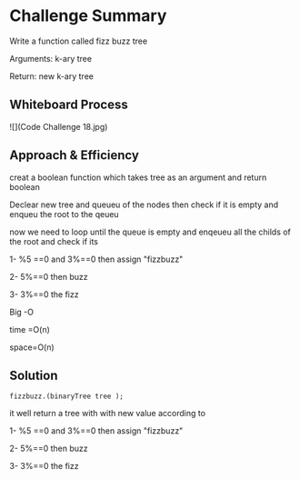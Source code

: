 # Challenge Summary

Write a function called fizz buzz tree

Arguments: k-ary tree

Return: new k-ary tree

## Whiteboard Process

![](Code Challenge 18.jpg)

## Approach & Efficiency

creat a boolean function which takes tree as an argument and return boolean

Declear new tree and queueu of the nodes then check if it is empty and enqueu the root to the qeueu

now we need to loop until the queue is empty and enqeueu all the childs of the root and check if its

1- %5 ==0 and 3%==0 then assign "fizzbuzz"

2- 5%==0 then buzz

3- 3%==0 the fizz


Big -O

time =O(n)

space=O(n)

## Solution

```angular2html
fizzbuzz.(binaryTree tree );
```

it well return a tree with with new value according to

1- %5 ==0 and 3%==0 then assign "fizzbuzz"

2- 5%==0 then buzz

3- 3%==0 the fizz
